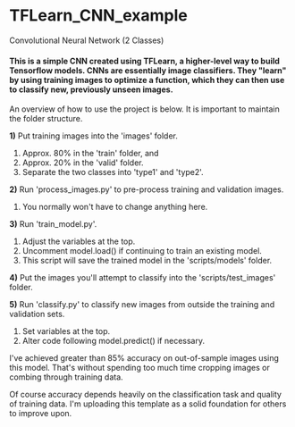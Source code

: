 # TFLearn_CNN_example
Convolutional Neural Network (2 Classes)


#### This is a simple CNN created using TFLearn, a higher-level way to build Tensorflow models. CNNs are essentially image classifiers. They "learn" by using training images to optimize a function, which they can then use to classify new, previously unseen images.

An overview of how to use the project is below. It is important to maintain the folder structure.

**1)** Put training images into the 'images' folder.
   1. Approx. 80% in the 'train' folder, and
   2. Approx. 20% in the 'valid' folder.
   3. Separate the two classes into 'type1' and 'type2'.

**2)** Run 'process_images.py' to pre-process training and validation images.
   1. You normally won't have to change anything here.

**3)** Run 'train_model.py'.
   1. Adjust the variables at the top.
   2. Uncomment model.load() if continuing to train an existing model.
   3. This script will save the trained model in the 'scripts/models' folder.

**4)** Put the images you'll attempt to classify into the 'scripts/test_images' folder.

**5)** Run 'classify.py' to classify new images from outside the training and validation sets.
   1. Set variables at the top.
   2. Alter code following model.predict() if necessary.

I've achieved greater than 85% accuracy on out-of-sample images using this model. That's without spending too much time cropping images or combing through training data.

Of course accuracy depends heavily on the classification task and quality of training data. I'm uploading this template as a solid foundation for others to improve upon.
